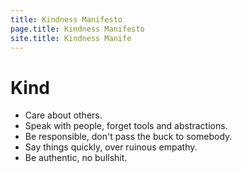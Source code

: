 ```yaml
---
title: Kindness Manifesto
page.title: Kindness Manifesto
site.title: Kindness Manife
---
```


# Kind

- Care about others.
- Speak with people, forget tools and abstractions.
- Be responsible, don't pass the buck to somebody.
- Say things quickly, over ruinous empathy.
- Be authentic, no bullshit.

